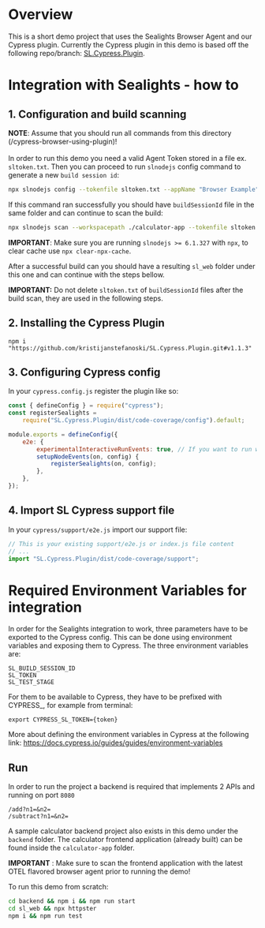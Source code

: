 # Overview
This is a short demo project that uses the Sealights Browser Agent and our Cypress plugin.
Currently the Cypress plugin in this demo is based off the following repo/branch:
[SL.Cypress.Plugin](https://github.com/kristijanstefanoski/SL.Cypress.Plugin/tree/service-integration).

# Integration with Sealights - how to

## 1. Configuration and build scanning
**NOTE**: Assume that you should run all commands from this directory (/cypress-browser-using-plugin)! <br><br>
In order to run this demo you need a valid Agent Token stored in a file ex. `sltoken.txt`.
Then you can proceed to run `slnodejs` config command to generate a new `build session id`:
```bash
npx slnodejs config --tokenfile sltoken.txt --appName "Browser Example" --branch "master" --build 1.0.0
```
If this command ran successfully you should have `buildSessionId` file in the same folder and can continue to scan the build:
```bash
npx slnodejs scan --workspacepath ./calculator-app --tokenfile sltoken.txt --buildsessionidfile buildSessionId --scm none --instrumentForBrowsers --enableOpenTelemetry --outputpath "sl_web"
```
**IMPORTANT**: Make sure you are running `slnodejs >= 6.1.327` with `npx`, to clear cache use `npx clear-npx-cache`.

After a successful build can you should have a resulting `sl_web` folder under this one and can continue with the steps bellow.

**IMPORTANT:** Do not delete `sltoken.txt` of `buildSessionId` files after the build scan, they are used in the following steps.

## 2. Installing the Cypress Plugin
```shell
npm i "https://github.com/kristijanstefanoski/SL.Cypress.Plugin.git#v1.1.3"
```

## 3. Configuring Cypress config
In your `cypress.config.js` register the plugin like so:

```javascript
const { defineConfig } = require("cypress");
const registerSealights =
    require("SL.Cypress.Plugin/dist/code-coverage/config").default;

module.exports = defineConfig({
    e2e: {
        experimentalInteractiveRunEvents: true, // If you want to run with 'npm cypress open' and still report coverage
        setupNodeEvents(on, config) {
            registerSealights(on, config);
        },
    },
});
```

## 4. Import SL Cypress support file 
In your `cypress/support/e2e.js` import our support file:
```javascript
// This is your existing support/e2e.js or index.js file content
// ...
import "SL.Cypress.Plugin/dist/code-coverage/support";
```

# Required Environment Variables for integration
In order for the Sealights integration to work, three parameters have to be exported to the Cypress config.
This can be done using environment variables and exposing them to Cypress. The three environment variables are:
```shell
SL_BUILD_SESSION_ID
SL_TOKEN
SL_TEST_STAGE
```
For them to be available to Cypress, they have to be prefixed with CYPRESS_, for example from terminal:
```shell
export CYPRESS_SL_TOKEN={token}
```

More about defining the environment variables in Cypress at the following link: https://docs.cypress.io/guides/guides/environment-variables

## Run
In order to run the project a backend is required that implements 2 APIs and running on port `8080`
```
/add?n1=&n2=
/subtract?n1=&n2=
```

A sample calculator backend project also exists in this demo under the `backend` folder. The calculator
frontend application (already built) can be found inside the `calculator-app` folder.

**IMPORTANT** : Make sure to scan the frontend application with the latest OTEL flavored browser agent prior to running the demo!

To run this demo from scratch:
```bash
cd backend && npm i && npm run start
cd sl_web && npx httpster
npm i && npm run test
```